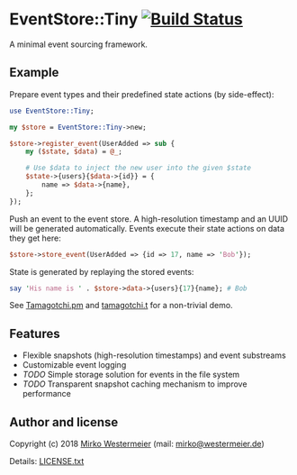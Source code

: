 # EventStore::Tiny [![Build Status](https://travis-ci.org/memowe/EventStore-Tiny.svg?branch=master)](https://travis-ci.org/memowe/EventStore-Tiny)

A minimal event sourcing framework.

## Example

Prepare event types and their predefined state actions (by side-effect):

```perl
use EventStore::Tiny;

my $store = EventStore::Tiny->new;

$store->register_event(UserAdded => sub {
    my ($state, $data) = @_;

    # Use $data to inject the new user into the given $state
    $state->{users}{$data->{id}} = {
        name => $data->{name},
    };
});
```

Push an event to the event store. A high-resolution timestamp and an UUID will be generated automatically. Events execute their state actions on data they get here:

```perl
$store->store_event(UserAdded => {id => 17, name => 'Bob'});
```

State is generated by replaying the stored events:

```perl
say 'His name is ' . $store->data->{users}{17}{name}; # Bob
```

See [Tamagotchi.pm][tpm] and [tamagotchi.t][tt] for a non-trivial demo.

[tpm]: t/9_demo/lib/Tamagotchi.pm
[tt]: t/9_demo/tamagotchi.t

## Features

- Flexible snapshots (high-resolution timestamps) and event substreams
- Customizable event logging
- *TODO* Simple storage solution for events in the file system
- *TODO* Transparent snapshot caching mechanism to improve performance

## Author and license

Copyright (c) 2018 [Mirko Westermeier][mw] (mail: [mirko@westermeier.de][mail])

Details: [LICENSE.txt][license]

[mw]: http://mirko.westermeier.de
[mail]: mailto:mirko@westermeier.de
[license]: LICENSE.txt
